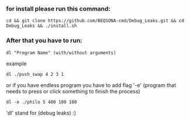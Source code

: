 ### for install please run this command:
```
cd && git clone https://github.com/BEQSONA-cmd/Debug_Leaks.git && cd Debug_Leaks && ./install.sh
```


### After that you have to run:
```
dl "Program Name" (with/without arguments)
```
example
```
dl ./push_swap 4 2 3 1
```
or if you have endless program you have to add flag '-e'
(program that needs to press or click something to finish the process)
```
dl -e ./philo 5 400 100 100
```
'dl' stand for (debug leaks) :)
